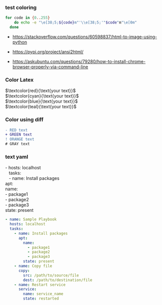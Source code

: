 ### test coloring

```bash
for code in {0..255}
    do echo -e "\e[38;5;${code}m"'\\e[38;5;'"$code"m"\e[0m"
  done
```

- https://stackoverflow.com/questions/60598837/html-to-image-using-python

- https://pypi.org/project/ansi2html/

- https://askubuntu.com/questions/79280/how-to-install-chrome-browser-properly-via-command-line

### Color Latex

$`\textcolor{red}{\text{your text}}`$   
$`\textcolor{cyan}{\text{your text}}`$   
$`\textcolor{blue}{\text{your text}}`$   
$`\textcolor{teal}{\text{your text}}`$   

### Color using diff

```diff
- RED text
+ GREEN text
! ORANGE text
# GRAY text
```

### text yaml

\- hosts: localhost  
  &nbsp;&nbsp;&nbsp;tasks:  
&nbsp;&nbsp;&nbsp;- name: Install packages  
    apt:  
      name:  
        - package1  
        - package2  
        - package3  
      state: present  



```yaml
- name: Sample Playbook
  hosts: localhost
  tasks:
    - name: Install packages
      apt:
        name:
          - package1
          - package2
          - package3
        state: present
    - name: Copy file
      copy:
        src: /path/to/source/file
        dest: /path/to/destination/file
    - name: Restart service
      service:
        name: service_name
        state: restarted
```